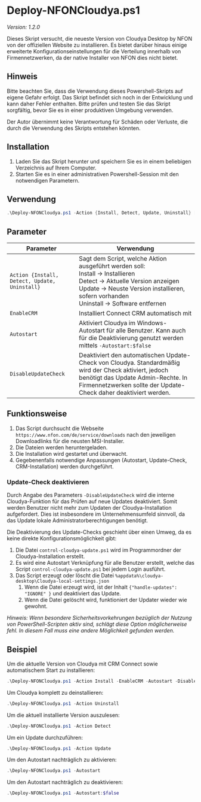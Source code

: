 # Deploy-NFONCloudya.ps1
*Version: 1.2.0*

Dieses Skript versucht, die neueste Version von Cloudya Desktop by NFON von der offiziellen Website zu installieren. Es bietet darüber hinaus einige erweiterte Konfigurationseinstellungen für die Verteilung innerhalb von Firmennetzwerken, da der native Installer von NFON dies nicht bietet.

## Hinweis

Bitte beachten Sie, dass die Verwendung dieses Powershell-Skripts auf eigene Gefahr erfolgt. Das Skript befindet sich noch in der Entwicklung und kann daher Fehler enthalten. Bitte prüfen und testen Sie das Skript sorgfältig, bevor Sie es in einer produktiven Umgebung verwenden. 

Der Autor übernimmt keine Verantwortung für Schäden oder Verluste, die durch die Verwendung des Skripts entstehen könnten.

## Installation

1. Laden Sie das Skript herunter und speichern Sie es in einem beliebigen Verzeichnis auf Ihrem Computer.
2. Starten Sie es in einer administrativen Powershell-Session mit den notwendigen Parametern.

## Verwendung

```powershell
.\Deploy-NFONCloudya.ps1 -Action {Install, Detect, Update, Uninstall} [-EnableCRM] [-Autostart] [-DisableUpdateCheck]
```

## Parameter

| Parameter                                     | Verwendung                                                   |
| --------------------------------------------- | ------------------------------------------------------------ |
| `Action {Install, Detect, Update, Uninstall}` | Sagt dem Script, welche Aktion ausgeführt werden soll:<br />Install → Installieren<br />Detect → Aktuelle Version anzeigen<br />Update → Neuste Version installieren, sofern vorhanden<br />Uninstall → Software entfernen |
| `EnableCRM`                                   | Installiert Connect CRM automatisch mit                      |
| `Autostart`                                   | Aktiviert Cloudya im Windows-Autostart für alle Benutzer. Kann auch für die Deaktivierung genutzt werden mittels `-Autostart:$false` |
| `DisableUpdateCheck`                                 | Deaktiviert den automatischen Update-Check von Cloudya. Standardmäßig wird der Check aktiviert, jedoch benötigt das Update Admin-Rechte. In Firmennetzwerken sollte der Update-Check daher deaktiviert werden. |
## Funktionsweise

1. Das Script durchsucht die Webseite `https://www.nfon.com/de/service/downloads` nach den jeweiligen Downloadlinks für die neusten MSI-Installer.
2. Die Dateien werden heruntergeladen.
3. Die Installation wird gestartet und überwacht.
4. Gegebenenfalls notwendige Anpassungen (Autostart, Update-Check, CRM-Installation) werden durchgeführt.

### Update-Check deaktivieren

Durch Angabe des Parameters `-DisableUpdateCheck` wird die interne Cloudya-Funktion für das Prüfen auf neue Updates deaktiviert. Somit werden Benutzer nicht mehr zum Updaten der Cloudya-Installation aufgefordert. Dies ist insbesondere im Unternehmensumfeld sinnvoll, da das Update lokale Administratorberechtigungen benötigt.

Die Deaktivierung des Update-Checks geschieht über einen Umweg, da es keine direkte Konfigurationsmöglichkeit gibt:

1. Die Datei `control-cloudya-update.ps1` wird im Programmordner der Cloudya-Installation erstellt.
2. Es wird eine Autostart Verknüpfung für alle Benutzer erstellt, welche das Script `control-cloudya-update.ps1` bei jedem Login ausführt.
3. Das Script erzeugt oder löscht die Datei `%appdata%\cloudya-desktop\Cloudya-local-settings.json`
   1. Wenn die Datei erzeugt wird, ist der Inhalt `{"handle-updates": "IGNORE" }` und deaktiviert das Update.
   2. Wenn die Datei gelöscht wird, funktioniert der Updater wieder wie gewohnt.

*Hinweis: Wenn besondere Sicherheitsvorkehrungen bezüglich der Nutzung von PowerShell-Scripten aktiv sind, schlägt diese Option möglicherweise fehl. In diesem Fall muss eine andere Möglichkeit gefunden werden.*

## Beispiel

Um die aktuelle Version von Cloudya mit CRM Connect sowie automatischem Start zu installieren:

```powershell
.\Deploy-NFONCloudya.ps1 -Action Install -EnableCRM -Autostart -DisableUpdateCheck
```

Um Cloudya komplett zu deinstallieren:

```powershell
.\Deploy-NFONCloudya.ps1 -Action Uninstall
```

Um die aktuell installierte Version auszulesen:

```powershell
.\Deploy-NFONCloudya.ps1 -Action Detect
```

Um ein Update durchzuführen:

```powershell
.\Deploy-NFONCloudya.ps1 -Action Update
```

Um den Autostart nachträglich zu aktivieren:

```powershell
.\Deploy-NFONCloudya.ps1 -Autostart
```

Um den Autostart nachträglich zu deaktivieren:

```powershell
.\Deploy-NFONCloudya.ps1 -Autostart:$false
```
